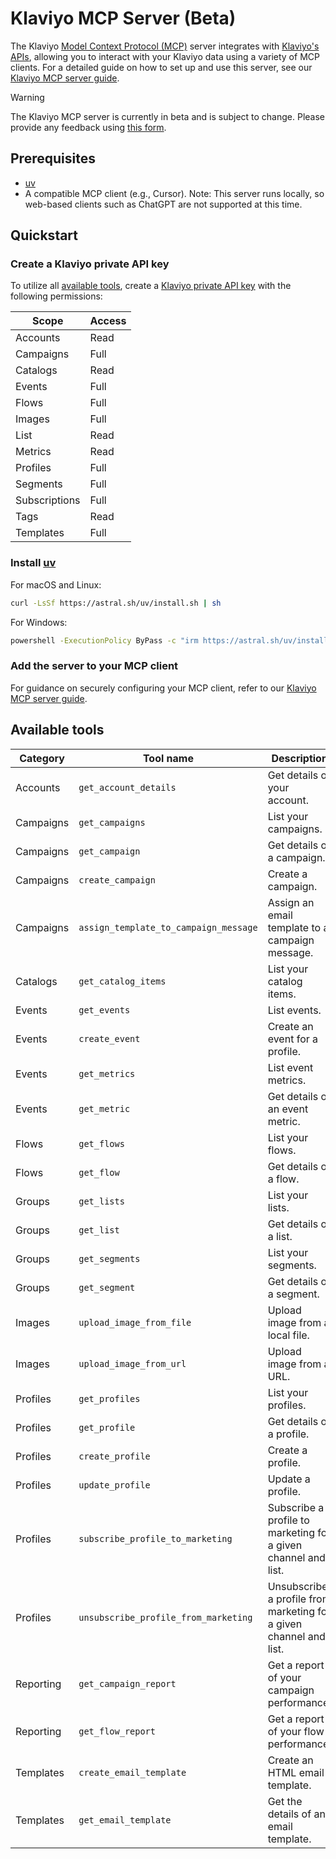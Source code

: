 # Klaviyo MCP Server (Beta)

The Klaviyo [Model Context Protocol (MCP)](https://modelcontextprotocol.io/introduction) server integrates with [Klaviyo's APIs](https://developers.klaviyo.com/en/reference/api_overview), allowing you to interact with your Klaviyo data using a variety of MCP clients. For a detailed guide on how to set up and use this server, see our [Klaviyo MCP server guide](https://developers.klaviyo.com/en/docs/klaviyo_mcp_server).

> [!WARNING]
> The Klaviyo MCP server is currently in beta and is subject to change. Please provide any feedback using [this form](https://docs.google.com/forms/d/e/1FAIpQLSday2sqDvxfoRxjLrhROYZtxivRfHF151tcXV7o-ZYGF2SipQ/viewform?usp=header).

## Prerequisites

- [uv](https://docs.astral.sh/uv/getting-started/installation/)
- A compatible MCP client (e.g., Cursor). Note: This server runs locally, so web-based clients such as ChatGPT are not supported at this time.

## Quickstart

### Create a Klaviyo private API key<a id="create-a-klaviyo-private-key"></a>

To utilize all [available tools](#available-tools), create a [Klaviyo private API key](https://developers.klaviyo.com/en/docs/authenticate_#create-a-private-key) with the following permissions:

| Scope         | Access |
| ------------- | ------ |
| Accounts      | Read   |
| Campaigns     | Full   |
| Catalogs      | Read   |
| Events        | Full   |
| Flows         | Full   |
| Images        | Full   |
| List          | Read   |
| Metrics       | Read   |
| Profiles      | Full   |
| Segments      | Full   |
| Subscriptions | Full   |
| Tags          | Read   |
| Templates     | Full   |

### Install [uv](https://docs.astral.sh/uv/getting-started/installation/)<a id="install-uv"></a>

For macOS and Linux:

```bash
curl -LsSf https://astral.sh/uv/install.sh | sh
```

For Windows:

```bat
powershell -ExecutionPolicy ByPass -c "irm https://astral.sh/uv/install.ps1 | iex"
```

### Add the server to your MCP client<a id="add-the-server-to-your-mcp-client"></a>

For guidance on securely configuring your MCP client, refer to our [Klaviyo MCP server guide](https://developers.klaviyo.com/en/docs/klaviyo_mcp_server).

## Available tools<a id="available-tools"></a>

| Category  | Tool name                             | Description                                                        |
| --------- | ------------------------------------- | ------------------------------------------------------------------ |
| Accounts  | `get_account_details`                 | Get details of your account.                                       |
| Campaigns | `get_campaigns`                       | List your campaigns.                                               |
| Campaigns | `get_campaign`                        | Get details of a campaign.                                         |
| Campaigns | `create_campaign`                     | Create a campaign.                                                 |
| Campaigns | `assign_template_to_campaign_message` | Assign an email template to a campaign message.                    |
| Catalogs  | `get_catalog_items`                   | List your catalog items.                                           |
| Events    | `get_events`                          | List events.                                                       |
| Events    | `create_event`                        | Create an event for a profile.                                     |
| Events    | `get_metrics`                         | List event metrics.                                                |
| Events    | `get_metric`                          | Get details of an event metric.                                    |
| Flows     | `get_flows`                           | List your flows.                                                   |
| Flows     | `get_flow`                            | Get details of a flow.                                             |
| Groups    | `get_lists`                           | List your lists.                                                   |
| Groups    | `get_list`                            | Get details of a list.                                             |
| Groups    | `get_segments`                        | List your segments.                                                |
| Groups    | `get_segment`                         | Get details of a segment.                                          |
| Images    | `upload_image_from_file`              | Upload image from a local file.                                    |
| Images    | `upload_image_from_url`               | Upload image from a URL.                                           |
| Profiles  | `get_profiles`                        | List your profiles.                                                |
| Profiles  | `get_profile`                         | Get details of a profile.                                          |
| Profiles  | `create_profile`                      | Create a profile.                                                  |
| Profiles  | `update_profile`                      | Update a profile.                                                  |
| Profiles  | `subscribe_profile_to_marketing`      | Subscribe a profile to marketing for a given channel and list.     |
| Profiles  | `unsubscribe_profile_from_marketing`  | Unsubscribe a profile from marketing for a given channel and list. |
| Reporting | `get_campaign_report`                 | Get a report of your campaign performance.                         |
| Reporting | `get_flow_report`                     | Get a report of your flow performance.                             |
| Templates | `create_email_template`               | Create an HTML email template.                                     |
| Templates | `get_email_template`                  | Get the details of an email template.                              |
